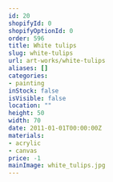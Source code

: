 ```yaml
---
id: 20
shopifyId: 0
shopifyOptionId: 0
order: 596
title: White tulips
slug: white-tulips
url: art-works/white-tulips
aliases: []
categories:
- painting
inStock: false
isVisible: false
location: ""
height: 50
width: 70
date: 2011-01-01T00:00:00Z
materials:
- acrylic
- canvas
price: -1
mainImage: white_tulips.jpg
---
```

